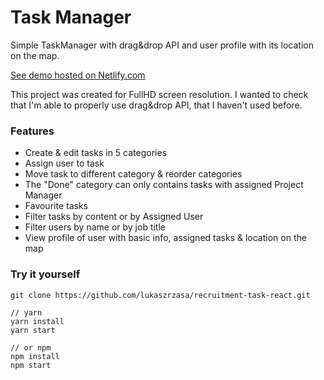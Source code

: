 # Task Manager

Simple TaskManager with drag&drop API and user profile with its location on the map.

[See demo hosted on Netlify.com](https://react-recruitment-task.netlify.com/)

This project was created for FullHD screen resolution. I wanted to check that I'm able to properly use drag&drop API, that I haven't used before. 

### Features

- Create & edit tasks in 5 categories
- Assign user to task
- Move task to different category & reorder categories
- The "Done" category can only contains tasks with assigned Project Manager
- Favourite tasks
- Filter tasks by content or by Assigned User
- Filter users by name or by job title
- View profile of user with basic info, assigned tasks & location on the map

### Try it yourself

```
git clone https://github.com/lukaszrzasa/recruitment-task-react.git
```
```
// yarn
yarn install
yarn start

// or npm
npm install
npm start
```